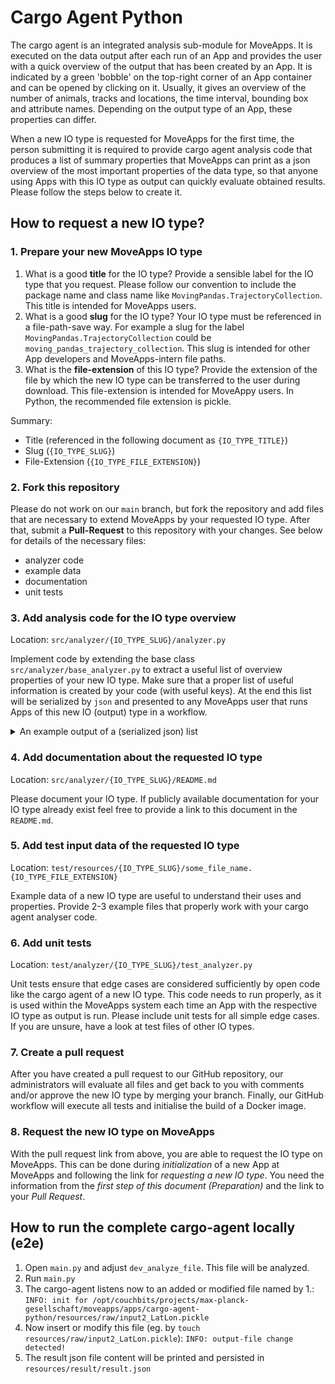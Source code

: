 # Cargo Agent Python

The cargo agent is an integrated analysis sub-module for MoveApps. It is executed on the data output after each run of an App and provides the user with a quick overview of the output that has been created by an App. It is indicated by a green 'bobble' on the top-right corner of an App container and can be opened by clicking on it. Usually, it gives an overview of the number of animals, tracks and locations, the time interval, bounding box and attribute names. Depending on the output type of an App, these properties can differ. 

When a new IO type is requested for MoveApps for the first time, the person submitting it is required to provide cargo agent analysis code that produces a list of summary properties that MoveApps can print as a json overview of the most important properties of the data type, so that anyone using Apps with this IO type as output can quickly evaluate obtained results. Please follow the steps below to create it.

## How to request a new IO type?

### 1. Prepare your new MoveApps IO type

1. What is a good **title** for the IO type?
Provide a sensible label for the IO type that you request. Please follow our convention to include the package name and class name like `MovingPandas.TrajectoryCollection`. This title is intended for MoveApps users.
1. What is a good **slug** for the IO type? Your IO type must be referenced in a file-path-save way. For example a slug for the label `MovingPandas.TrajectoryCollection` could be `moving_pandas_trajectory_collection`. This slug is intended for other App developers and MoveApps-intern file paths.
1. What is the **file-extension** of this IO type?
Provide the extension of the file by which the new IO type can be transferred to the user during download. This file-extension is intended for MoveAppy users. In Python, the recommended file extension is pickle.

Summary:

- Title (referenced in the following document as `{IO_TYPE_TITLE}`)
- Slug (`{IO_TYPE_SLUG}`)
- File-Extension (`{IO_TYPE_FILE_EXTENSION}`)

### 2. Fork this repository

Please do not work on our `main` branch, but fork the repository and add files that are necessary to extend MoveApps by your requested IO type. After that, submit a **Pull-Request** to this repository with your changes. See below for details of the necessary files: 

- analyzer code
- example data
- documentation
- unit tests

### 3. Add analysis code for the IO type overview

Location: `src/analyzer/{IO_TYPE_SLUG}/analyzer.py`

Implement code by extending the base class `src/analyzer/base_analyzer.py` to extract a useful list of overview properties of your new IO type. Make sure that a proper list of useful information is created by your code (with useful keys). At the end this list will be serialized by `json` and presented to any MoveApps user that runs Apps of this new IO (output) type in a workflow.

<details>
    <summary>An example output of a (serialized json) list</summary>

```
[
    {
        "positions_total_number": 3243
    },
    {
        "timestamps_range": [
            "2021-07-01 06:40:00",
            "2022-03-15 14:13:00"
        ]
    },
    {
        "animals_total_number": 1
    },
    {
        "animal_names": [
            "Goat-8810"
        ]
    },
    {
        "taxa": [
            "Capra hircus"
        ]
    },
    {
        "sensor_types": [
            "GPS"
        ]
    },
    {
        "positions_bounding_box": {
            "x_min": 14.9216333333333,
            "y_min": 37.8303666666667,
            "x_max": 14.9606333333333,
            "y_max": 37.8717833333333
        }
    },
    {
        "projection": "EPSG:4326"
    },
    {
        "tracks_total_number": 1
    },
    {
        "track_names": [
            "Goat.8810..deploy_id.1600804509."
        ]
    },
    {
        "number_positions_by_track": {
            "Goat.8810..deploy_id.1600804509.": 3243
        }
    },
    {
        "data_attributes": [
            "sensor_type_id",
            "comments",
            "data_decoding_software",
            "gps_horizontal_accuracy_estimate",
            "gps_speed_accuracy_estimate",
            "gps_time_to_fix",
            "ground_speed",
            "heading",
            "height_above_ellipsoid",
            "icarus_ecef_vx",
            "icarus_ecef_vy",
            "icarus_ecef_vz",
            "icarus_ecef_x",
            "icarus_ecef_y",
            "icarus_ecef_z",
            "icarus_reset_counter",
            "icarus_timestamp_accuracy",
            "icarus_timestamp_source",
            "icarus_uplink_counter",
            "import_marked_outlier",
            "location_error_text",
            "manually_marked_outlier",
            "mortality_status",
            "sequence_number",
            "sigfox_rssi",
            "tag_voltage",
            "timestamp",
            "transmission_protocol",
            "transmission_timestamp",
            "event_id",
            "visible",
            "individual_name_deployment_id",
            "deployment_id",
            "tag_id",
            "individual_id",
            "animal_life_stage",
            "animal_reproductive_condition",
            "attachment_type",
            "deploy_off_timestamp",
            "deploy_on_person",
            "deploy_on_timestamp",
            "sensor_type_ids",
            "capture_location",
            "deploy_on_location",
            "deploy_off_location",
            "nick_name",
            "ring_id",
            "sex",
            "taxon_canonical_name",
            "individual_number_of_deployments",
            "mortality_location",
            "tag_local_identifier",
            "tag_number_of_deployments",
            "study_id",
            "acknowledgements",
            "citation",
            "grants_used",
            "has_quota",
            "i_am_owner",
            "is_test",
            "license_terms",
            "license_type",
            "name",
            "study_number_of_deployments",
            "number_of_individuals",
            "number_of_tags",
            "principal_investigator_name",
            "study_objective",
            "study_type",
            "suspend_license_terms",
            "i_can_see_data",
            "there_are_data_which_i_cannot_see",
            "i_have_download_access",
            "i_am_collaborator",
            "study_permission",
            "timestamp_first_deployed_location",
            "timestamp_last_deployed_location",
            "number_of_deployed_locations",
            "taxon_ids",
            "contact_person_name",
            "main_location",
            "individual_local_identifier",
            "timestamp_tz",
            "geometry"
        ]
    },
    {
        "n": [
            "non-empty-result"
        ]
    }
]
```
</details>

### 4. Add documentation about the requested IO type

Location: `src/analyzer/{IO_TYPE_SLUG}/README.md`

Please document your IO type. If publicly available documentation for your IO type already exist feel free to provide a link to this document in the `README.md`.

### 5. Add test input data of the requested IO type

Location: `test/resources/{IO_TYPE_SLUG}/some_file_name.{IO_TYPE_FILE_EXTENSION}`

Example data of a new IO type are useful to understand their uses and properties. Provide 2-3 example files that properly work with your cargo agent analyser code.

### 6. Add unit tests

Location: `test/analyzer/{IO_TYPE_SLUG}/test_analyzer.py`

Unit tests ensure that edge cases are considered sufficiently by open code like the cargo agent of a new IO type. This code needs to run properly, as it is used within the MoveApps system each time an App with the respective IO type as output is run. Please include unit tests for all simple edge cases. If you are unsure, have a look at test files of other IO types.

### 7. Create a pull request

After you have created a pull request to our GitHub repository, our administrators will evaluate all files and get back to you with comments and/or approve the new IO type by merging your branch. Finally, our GitHub workflow will execute all tests and initialise the build of a Docker image.

### 8. Request the new IO type on MoveApps

With the pull request link from above, you are able to request the IO type on MoveApps. This can be done during _initialization_ of a new App at MoveApps and following the link for _requesting a new IO type_. You need the information from the _first step of this document (Preparation)_ and the link to your _Pull Request_.

## How to run the complete cargo-agent locally (e2e)

1. Open `main.py` and adjust `dev_analyze_file`. This file will be analyzed.
2. Run `main.py`
3. The cargo-agent listens now to an added or modified file named by 1.: `INFO: init for /opt/couchbits/projects/max-planck-gesellschaft/moveapps/apps/cargo-agent-python/resources/raw/input2_LatLon.pickle`
4. Now insert or modify this file (eg. by `touch resources/raw/input2_LatLon.pickle`): `INFO: output-file change detected!`
5. The result json file content will be printed and persisted in `resources/result/result.json`